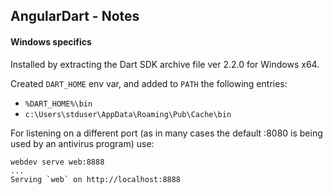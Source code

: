 ## AngularDart - Notes


#### Windows specifics

Installed by extracting the Dart SDK archive file ver 2.2.0 for Windows x64.

Created `DART_HOME` env var, and added to `PATH` the following entries:
* `%DART_HOME%\bin`
*  `c:\Users\stduser\AppData\Roaming\Pub\Cache\bin`

For listening on a different port (as in many cases the default :8080 is being used by an antivirus program) use:
```
webdev serve web:8888
...
Serving `web` on http://localhost:8888
```
